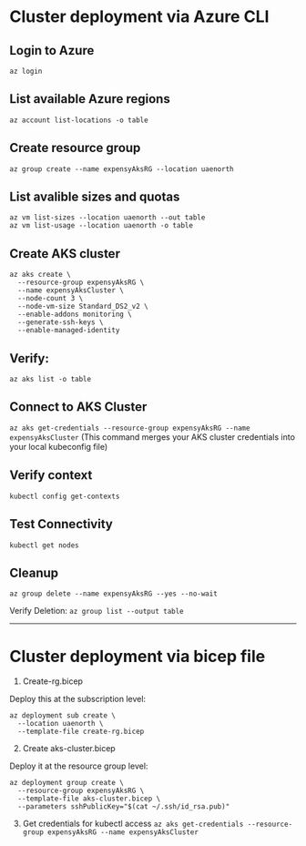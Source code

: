 # Cluster deployment via Azure CLI

## Login to Azure
```az login```

## List available Azure regions
```az account list-locations -o table```

## Create resource group
```az group create --name expensyAksRG --location uaenorth```

## List avalible sizes and quotas
```
az vm list-sizes --location uaenorth --out table
az vm list-usage --location uaenorth -o table
```

## Create AKS cluster
```
az aks create \
  --resource-group expensyAksRG \
  --name expensyAksCluster \
  --node-count 3 \
  --node-vm-size Standard_DS2_v2 \
  --enable-addons monitoring \
  --generate-ssh-keys \
  --enable-managed-identity
```
## Verify:
```az aks list -o table```

## Connect to AKS Cluster
```az aks get-credentials --resource-group expensyAksRG --name expensyAksCluster``` 
(This command merges your AKS cluster credentials into your local kubeconfig file)

## Verify context
```kubectl config get-contexts```

## Test Connectivity
```kubectl get nodes```

## Cleanup
```az group delete --name expensyAksRG --yes --no-wait ```

Verify Deletion:
```az group list --output table```

---
# Cluster deployment via bicep file 
1. Create-rg.bicep

Deploy this at the subscription level:
```
az deployment sub create \
  --location uaenorth \
  --template-file create-rg.bicep
```

2. Create aks-cluster.bicep

Deploy it at the resource group level:
```
az deployment group create \
  --resource-group expensyAksRG \
  --template-file aks-cluster.bicep \
  --parameters sshPublicKey="$(cat ~/.ssh/id_rsa.pub)"
```

3. Get credentials for kubectl access
```az aks get-credentials --resource-group expensyAksRG --name expensyAksCluster ```
